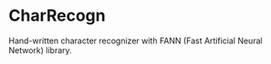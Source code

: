 # CharRecogn

Hand-written character recognizer with FANN (Fast Artificial Neural Network) library.
